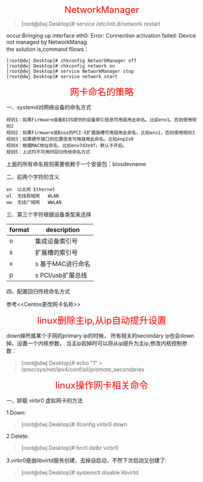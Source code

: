 <font color=#FF0000 size=5> <p align="center">NetworkManager</p></font>

>[root@dwj Desktop]# service /etc/init.d/network restart

occur:Bringing up interface eth0: Error: Connection activation failed: Device not managed by NetworkManag <br>
the solution is,command fllows：
```
[root@dwj Desktop]# chkconfig NetworkManager off
[root@dwj Desktop]# chkconfig network on
[root@dwj Desktop]# service NetworkManager stop
[root@dwj Desktop]# service network start
```

<font color=#FF0000 size=5> <p align="center">网卡命名的策略</p></font>

一、systemd对网络设备的命名方式
```
规则1：如果Firmware或者BIOS提供的设备索引信息可用就用此命名。比如eno1。否则使用规则2
规则2：如果Firmware或Bios的PCI-E扩展插槽可用就用此命名。比如ens1，否则使用规则3
规则3：如果硬件接口的位置信息可用就用此命名。比如enp2s0
规则4：根据MAC地址命名，比如enx7d3e9f。默认不开启。
规则5：上述均不可用时回归传统命名方式
```
上面的所有命名规则需要依赖于一个安装包：biosdevname

二、前两个字符的含义
```
en	以太网	Ethernet
wl	无线局域网	WLAN
ww	无线广域网	WWLAN
```
三、第三个字符根据设备类型来选择

format | description
---|---
o	| 集成设备索引号
s	| 扩展槽的索引号
x | s 基于MAC进行命名
p | s PCI/usb扩展总线

四、配置回归传统命名方式

参考<<Centos更改网卡名称>>

<font color=#FF0000 size=5> <p align="center">linux删除主ip,从ip自动提升设置</p></font>

down掉所属某个子网的primary ip的时候， 所有相关的secondary ip也会down掉。设置一个内核参数， 当主ip宕掉时可以将从ip提升为主ip,修改内核控制参数：
>[root@dwj Desktop]# echo "1" > /proc/sys/net/ipv4/conf/all/promote_secondaries

<font color=#FF0000 size=5> <p align="center">linux操作网卡相关命令</p></font>

一、卸载 virbr0 虚拟网卡的方法

1.Down:
>[root@dwj Desktop]# ifconfig virbr0 down

2.Delete:
>[root@dwj Desktop]# brctl delbr virbr0

3.virbr0是由libvirtd服务创建，去掉自启动，不然下次启动又创建了:
>[root@dwj Desktop]# systemctl disable libvirtd
